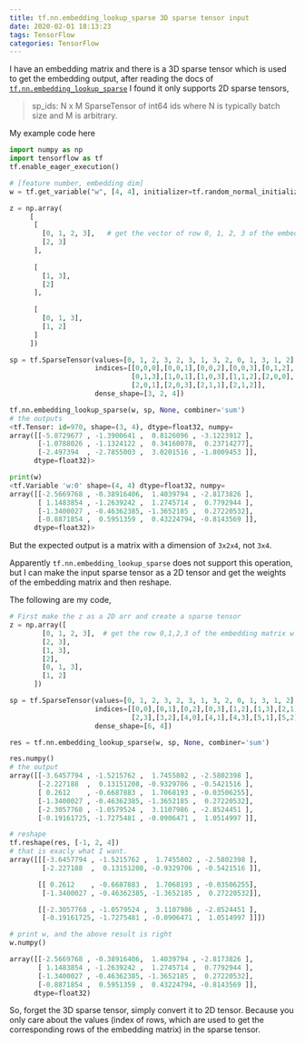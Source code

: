 ```yaml
---
title: tf.nn.embedding_lookup_sparse 3D sparse tensor input
date: 2020-02-01 18:13:23
tags: TensorFlow
categories: TensorFlow
---
```


<!-- language: python -->

I have an embedding matrix and there is a 3D sparse tensor which is used to get the embedding output, after reading the docs of [`tf.nn.embedding_lookup_sparse`][1] I found it only supports 2D sparse tensors,

> sp_ids: N x M SparseTensor of int64 ids where N is typically batch size and M is arbitrary.


My example code here

```python
import numpy as np
import tensorflow as tf
tf.enable_eager_execution()

# [feature number, embedding dim] 
w = tf.get_variable("w", [4, 4], initializer=tf.random_normal_initializer())

z = np.array(
     [
      [
        [0, 1, 2, 3],   # get the vector of row 0, 1, 2, 3 of the embedding matrix w and get the sum
        [2, 3]
      ],
     
      [
        [1, 3],
        [2]
      ],
     
      [
        [0, 1, 3],
        [1, 2]
      ]
     ])

sp = tf.SparseTensor(values=[0, 1, 2, 3, 2, 3, 1, 3, 2, 0, 1, 3, 1, 2],
                     indices=[[0,0,0],[0,0,1],[0,0,2],[0,0,3],[0,1,2],
                              [0,1,3],[1,0,1],[1,0,3],[1,1,2],[2,0,0],
                              [2,0,1],[2,0,3],[2,1,1],[2,1,2]],
                     dense_shape=[3, 2, 4])

tf.nn.embedding_lookup_sparse(w, sp, None, combiner='sum')
# the outputs
<tf.Tensor: id=970, shape=(3, 4), dtype=float32, numpy=
array([[-5.8729677 , -1.3900641 ,  0.8126096 , -3.1223912 ],
       [-1.0788026 , -1.1324122 ,  0.34160078,  0.23714277],
       [-2.497394  , -2.7855003 ,  3.0201516 , -1.8009453 ]],
      dtype=float32)>

print(w)
<tf.Variable 'w:0' shape=(4, 4) dtype=float32, numpy=
array([[-2.5669768 , -0.38916406,  1.4039794 , -2.8173826 ],
       [ 1.1483854 , -1.2639242 ,  1.2745714 ,  0.7792944 ],
       [-1.3400027 , -0.46362385, -1.3652185 ,  0.27220532],
       [-0.8871854 ,  0.5951359 ,  0.43224794, -0.8143569 ]],
      dtype=float32)>
```

But the expected output is a matrix with a dimension of `3x2x4`, not `3x4`. 

Apparently `tf.nn.embedding_lookup_sparse` does not support this operation, but I can make the input sparse tensor as a 2D tensor and get the weights of the embedding matrix and then reshape.

The following are my code,

<!-- language: python -->

```python
# First make the z as a 2D arr and create a sparse tensor 
z = np.array([
        [0, 1, 2, 3],  # get the row 0,1,2,3 of the embedding matrix w and get the sum
        [2, 3],
        [1, 3],
        [2],
        [0, 1, 3],
        [1, 2]
      ])

sp = tf.SparseTensor(values=[0, 1, 2, 3, 2, 3, 1, 3, 2, 0, 1, 3, 1, 2],
                     indices=[[0,0],[0,1],[0,2],[0,3],[1,2],[1,3],[2,1],
                              [2,3],[3,2],[4,0],[4,1],[4,3],[5,1],[5,2]],
                     dense_shape=[6, 4])

res = tf.nn.embedding_lookup_sparse(w, sp, None, combiner='sum')

res.numpy()
# the output
array([[-3.6457794 , -1.5215762 ,  1.7455802 , -2.5802398 ],
       [-2.227188  ,  0.13151208, -0.9329706 , -0.5421516 ],
       [ 0.2612    , -0.6687883 ,  1.7068193 , -0.03506255],
       [-1.3400027 , -0.46362385, -1.3652185 ,  0.27220532],
       [-2.3057768 , -1.0579524 ,  3.1107986 , -2.8524451 ],
       [-0.19161725, -1.7275481 , -0.0906471 ,  1.0514997 ]],

# reshape
tf.reshape(res, [-1, 2, 4])
# that is exacly what I want.
array([[[-3.6457794 , -1.5215762 ,  1.7455802 , -2.5802398 ],
        [-2.227188  ,  0.13151208, -0.9329706 , -0.5421516 ]],

       [[ 0.2612    , -0.6687883 ,  1.7068193 , -0.03506255],
        [-1.3400027 , -0.46362385, -1.3652185 ,  0.27220532]],

       [[-2.3057768 , -1.0579524 ,  3.1107986 , -2.8524451 ],
        [-0.19161725, -1.7275481 , -0.0906471 ,  1.0514997 ]]])

# print w, and the above result is right
w.numpy()

array([[-2.5669768 , -0.38916406,  1.4039794 , -2.8173826 ],
       [ 1.1483854 , -1.2639242 ,  1.2745714 ,  0.7792944 ],
       [-1.3400027 , -0.46362385, -1.3652185 ,  0.27220532],
       [-0.8871854 ,  0.5951359 ,  0.43224794, -0.8143569 ]],
      dtype=float32)
```


So, forget the 3D sparse tensor, simply convert it to 2D tensor. Because you only care about the values (index of rows, which are used to get the corresponding rows of the embedding matrix) in the sparse tensor.



  [1]: https://www.tensorflow.org/api_docs/python/tf/nn/embedding_lookup_sparse
